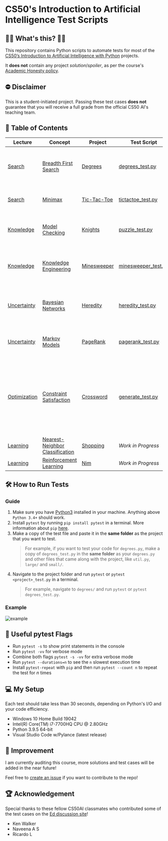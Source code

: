 # CS50's Introduction to Artificial Intelligence Test Scripts

## 🤷‍♂️ What's this? 🤷‍♀️

This repository contains Python scripts to automate tests for most of the [CS50’s Introduction to Artificial Intelligence with Python](https://cs50.harvard.edu/ai/2020/) projects.</br>

It **does not** contain any project *solution*/*spoiler*, as per the course's [Academic Honesty policy](https://cs50.harvard.edu/ai/2020/honesty/).

## ⛔ Disclaimer

This is a student-initiated project. Passing these test cases **does not** guarantee that you will receive a full grade from the official CS50 AI's teaching team.

## 📖 Table of Contents

| Lecture                                                   | Concept                                                                                                      | Project                                                                 | Test Script                                | Description                                                                                                                                                                               |
| --------------------------------------------------------- | ------------------------------------------------------------------------------------------------------------ | ----------------------------------------------------------------------- | ------------------------------------------ | ----------------------------------------------------------------------------------------------------------------------------------------------------------------------------------------- |
| [Search](https://cs50.harvard.edu/ai/2020/weeks/0/)       | [Breadth First Search](https://cs50.harvard.edu/ai/2020/notes/0/#breadth-first-search)                       | [Degrees](https://cs50.harvard.edu/ai/2020/projects/0/degrees/)         | [degrees_test.py](degrees_test.py)         | Run test cases given by problem description and [this discussion](https://edstem.org/us/courses/176/discussion/226814?answer=546980)                                                      |
| [Search](https://cs50.harvard.edu/ai/2020/weeks/0/)       | [Minimax](https://cs50.harvard.edu/ai/2020/notes/0/#minimax)                                                 | [Tic-Tac-Toe](https://cs50.harvard.edu/ai/2020/projects/0/tictactoe/)   | [tictactoe_test.py](tictactoe_test.py)     | Let your AI play against itself for 10 rounds                                                                                                                                             |
| [Knowledge](https://cs50.harvard.edu/ai/2020/weeks/1/)    | [Model Checking](https://cs50.harvard.edu/ai/2020/notes/1/#inference)                                        | [Knights](https://cs50.harvard.edu/ai/2020/projects/1/knights/)         | [puzzle_test.py](puzzle_test.py)           | Check the correctness of the 4 puzzle results                                                                                                                                             |
| [Knowledge](https://cs50.harvard.edu/ai/2020/weeks/1/)    | [Knowledge Engineering](https://cs50.harvard.edu/ai/2020/notes/1/#knowledge-engineering)                     | [Minesweeper](https://cs50.harvard.edu/ai/2020/projects/1/minesweeper/) | [minesweeper_test.py](minesweeper_test.py) | Check if your AI has ≈90% win rate over 1000 simulations                                                                                                                                  |
| [Uncertainty](https://cs50.harvard.edu/ai/2020/weeks/2/)  | [Bayesian Networks](https://cs50.harvard.edu/ai/2020/notes/2/#bayesian-networks)                             | [Heredity](https://cs50.harvard.edu/ai/2020/projects/2/heredity/)       | [heredity_test.py](heredity_test.py)       | Run test cases given by problem description and [this discussion](https://edstem.org/us/courses/176/discussion/488564?answer=1263763)                                                     |
| [Uncertainty](https://cs50.harvard.edu/ai/2020/weeks/2/)  | [Markov Models](https://cs50.harvard.edu/ai/2020/notes/2/#markov-models)                                     | [PageRank](https://cs50.harvard.edu/ai/2020/projects/2/pagerank/)       | [pagerank_test.py](pagerank_test.py)       | Compare the output of the 2 implemented functions                                                                                                                                         |
| [Optimization](https://cs50.harvard.edu/ai/2020/weeks/3/) | [Constraint Satisfaction](https://cs50.harvard.edu/ai/2020/notes/3/#constraint-satisfaction)                 | [Crossword](https://cs50.harvard.edu/ai/2020/projects/3/crossword/)     | [generate_test.py](generate_test.py)       | Generate crosswords using all 9 different structure + words combination and a special test case from [this discussion](https://edstem.org/us/courses/176/discussion/103609?answer=280445) |
| [Learning](https://cs50.harvard.edu/ai/2020/weeks/4/)     | [Nearest-Neighbor Classification](https://cs50.harvard.edu/ai/2020/notes/4/#nearest-neighbor-classification) | [Shopping](https://cs50.harvard.edu/ai/2020/projects/4/shopping/)       | *Work in Progress*                         | *Work in Progress*                                                                                                                                                                        |
| [Learning](https://cs50.harvard.edu/ai/2020/weeks/4/)     | [Reinforcement Learning](https://cs50.harvard.edu/ai/2020/notes/4/#reinforcement-learning)                   | [Nim](https://cs50.harvard.edu/ai/2020/projects/4/nim/)                 | *Work in Progress*                         | *Work in Progress*                                                                                                                                                                        |

## 🛠️ How to Run Tests

### Guide

1. Make sure you have [Python3](https://www.python.org/downloads/) installed in your machine. Anything above `Python 3.4+` should work.
2. Install `pytest` by running `pip install pytest` in a terminal. More information about `pip` [here](https://realpython.com/what-is-pip/).
3. Make a copy of the test file and paste it in the **same folder** as the project that you want to test.
    > For example, if you want to test your code for `degrees.py`, make a copy of `degrees_test.py` in the **same folder** as your `degrees.py` and other files that came along with the project, like `util.py`, `large/` and `small/`.
4. Navigate to the project folder and run `pytest` or `pytest <project>_test.py` in a terminal.
    > For example, navigate to `degrees/` and run `pytest` or `pytest degrees_test.py`.

### Example

![example](https://user-images.githubusercontent.com/36299141/128583985-a56b4371-a092-430a-8c08-4483137367d6.png)

## 🚩 Useful pytest Flags

- Run `pytest -s` to show print statements in the console
- Run `pytest -vv` for verbose mode
- Combine both flags `pytest -s -vv` for extra verbose mode
- Run `pytest --durations=n` to see the `n` slowest execution time
- Install `pytest-repeat` with `pip` and then run `pytest --count n` to repeat the test for *n* times

## 💻 My Setup

Each test should take less than 30 seconds, depending on Python's I/O and your code efficiency.

- Windows 10 Home Build 19042
- Intel(R) Core(TM) i7-7700HQ CPU @ 2.80GHz
- Python 3.9.5 64-bit
- Visual Studio Code w/Pylance (latest release)

## 🤹 Improvement

I am currently auditing this course, more solutions and test cases will be added in the near future!</br>

Feel free to [create an issue](https://github.com/jetkan-yk/cs50ai-test/issues/new) if you want to contribute to the repo!

## 🏆 Acknowledgement

Special thanks to these fellow CS50AI classmates who contributed some of the test cases on the [Ed discussion site](https://edstem.org/us/courses/176/discussion/)!

- Ken Walker
- Naveena A S
- Ricardo L
